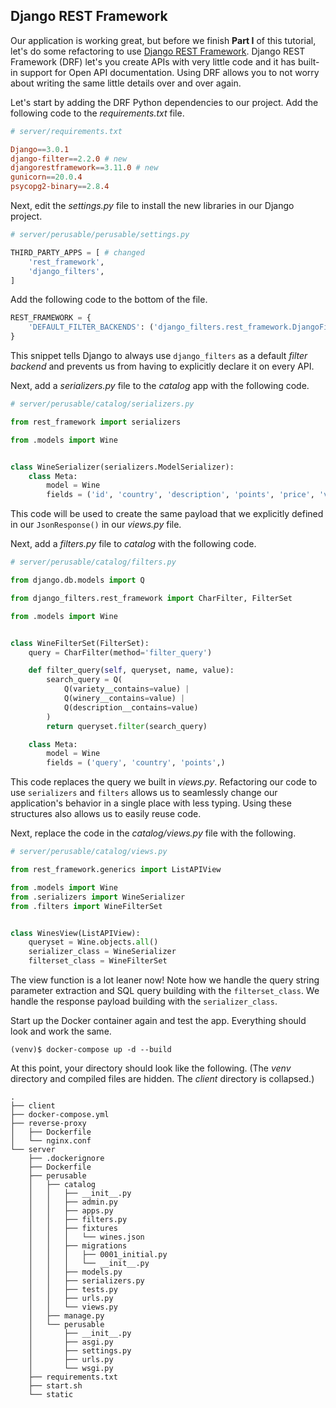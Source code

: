 ## Django REST Framework

Our application is working great, but before we finish **Part I** of this tutorial, let's do some refactoring to use [Django REST Framework](https://www.django-rest-framework.org/). Django REST Framework (DRF) let's you create APIs with very little code and it has built-in support for Open API documentation. Using DRF allows you to not worry about writing the same little details over and over again.

Let's start by adding the DRF Python dependencies to our project. Add the following code to the *requirements.txt* file.

```conf
# server/requirements.txt

Django==3.0.1
django-filter==2.2.0 # new
djangorestframework==3.11.0 # new
gunicorn==20.0.4
psycopg2-binary==2.8.4
```

Next, edit the *settings.py* file to install the new libraries in our Django project.

```python
# server/perusable/perusable/settings.py

THIRD_PARTY_APPS = [ # changed
    'rest_framework',
    'django_filters',
]
```

Add the following code to the bottom of the file.

```python
REST_FRAMEWORK = {
    'DEFAULT_FILTER_BACKENDS': ('django_filters.rest_framework.DjangoFilterBackend',)
}
```

This snippet tells Django to always use `django_filters` as a default *filter backend* and prevents us from having to explicitly declare it on every API.

Next, add a *serializers.py* file to the *catalog* app with the following code.

```python
# server/perusable/catalog/serializers.py

from rest_framework import serializers

from .models import Wine


class WineSerializer(serializers.ModelSerializer):
    class Meta:
        model = Wine
        fields = ('id', 'country', 'description', 'points', 'price', 'variety', 'winery',)
```

This code will be used to create the same payload that we explicitly defined in our `JsonResponse()` in our *views.py* file.

Next, add a *filters.py* file to *catalog* with the following code.

```python
# server/perusable/catalog/filters.py

from django.db.models import Q

from django_filters.rest_framework import CharFilter, FilterSet

from .models import Wine


class WineFilterSet(FilterSet):
    query = CharFilter(method='filter_query')

    def filter_query(self, queryset, name, value):
        search_query = Q(
            Q(variety__contains=value) |
            Q(winery__contains=value) |
            Q(description__contains=value)
        )
        return queryset.filter(search_query)

    class Meta:
        model = Wine
        fields = ('query', 'country', 'points',)
```

This code replaces the query we built in *views.py*. Refactoring our code to use `serializers` and `filters` allows us to seamlessly change our application's behavior in a single place with less typing. Using these structures also allows us to easily reuse code.

Next, replace the code in the *catalog/views.py* file with the following.

```python
# server/perusable/catalog/views.py

from rest_framework.generics import ListAPIView

from .models import Wine
from .serializers import WineSerializer
from .filters import WineFilterSet


class WinesView(ListAPIView):
    queryset = Wine.objects.all()
    serializer_class = WineSerializer
    filterset_class = WineFilterSet
```

The view function is a lot leaner now! Note how we handle the query string parameter extraction and SQL query building with the `filterset_class`. We handle the response payload building with the `serializer_class`.

Start up the Docker container again and test the app. Everything should look and work the same.

```
(venv)$ docker-compose up -d --build
```

At this point, your directory should look like the following. (The *venv* directory and compiled files are hidden. The *client* directory is collapsed.)

```
.
├── client
├── docker-compose.yml
├── reverse-proxy
│   ├── Dockerfile
│   └── nginx.conf
└── server
    ├── .dockerignore
    ├── Dockerfile
    ├── perusable
    │   ├── catalog
    │   │   ├── __init__.py
    │   │   ├── admin.py
    │   │   ├── apps.py
    │   │   ├── filters.py
    │   │   ├── fixtures
    │   │   │   └── wines.json
    │   │   ├── migrations
    │   │   │   ├── 0001_initial.py
    │   │   │   └── __init__.py
    │   │   ├── models.py
    │   │   ├── serializers.py
    │   │   ├── tests.py
    │   │   ├── urls.py
    │   │   └── views.py
    │   ├── manage.py
    │   └── perusable
    │       ├── __init__.py
    │       ├── asgi.py
    │       ├── settings.py
    │       ├── urls.py
    │       └── wsgi.py
    ├── requirements.txt
    ├── start.sh
    └── static
```
